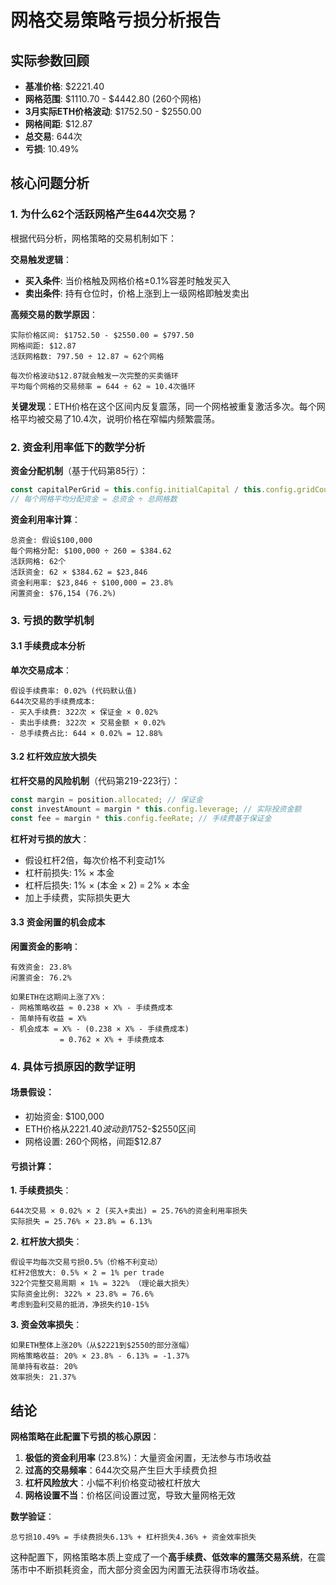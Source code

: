 # 网格交易策略亏损分析报告

## 实际参数回顾
- **基准价格**: $2221.40
- **网格范围**: $1110.70 - $4442.80 (260个网格)
- **3月实际ETH价格波动**: $1752.50 - $2550.00
- **网格间距**: $12.87
- **总交易**: 644次
- **亏损**: 10.49%

## 核心问题分析

### 1. 为什么62个活跃网格产生644次交易？

根据代码分析，网格策略的交易机制如下：

**交易触发逻辑**：
- **买入条件**: 当价格触及网格价格±0.1%容差时触发买入
- **卖出条件**: 持有仓位时，价格上涨到上一级网格即触发卖出

**高频交易的数学原因**：

```
实际价格区间: $1752.50 - $2550.00 = $797.50
网格间距: $12.87
活跃网格数: 797.50 ÷ 12.87 ≈ 62个网格

每次价格波动$12.87就会触发一次完整的买卖循环
平均每个网格的交易频率 = 644 ÷ 62 ≈ 10.4次循环
```

**关键发现**：ETH价格在这个区间内反复震荡，同一个网格被重复激活多次。每个网格平均被交易了10.4次，说明价格在窄幅内频繁震荡。

### 2. 资金利用率低下的数学分析

**资金分配机制**（基于代码第85行）：
```javascript
const capitalPerGrid = this.config.initialCapital / this.config.gridCount;
// 每个网格平均分配资金 = 总资金 ÷ 总网格数
```

**资金利用率计算**：
```
总资金: 假设$100,000
每个网格分配: $100,000 ÷ 260 = $384.62
活跃网格: 62个
活跃资金: 62 × $384.62 = $23,846
资金利用率: $23,846 ÷ $100,000 = 23.8%
闲置资金: $76,154 (76.2%)
```

### 3. 亏损的数学机制

#### 3.1 手续费成本分析

**单次交易成本**：
```
假设手续费率: 0.02% (代码默认值)
644次交易的手续费成本:
- 买入手续费: 322次 × 保证金 × 0.02%
- 卖出手续费: 322次 × 交易金额 × 0.02%
- 总手续费占比: 644 × 0.02% = 12.88%
```

#### 3.2 杠杆效应放大损失

**杠杆交易的风险机制**（代码第219-223行）：
```javascript
const margin = position.allocated; // 保证金
const investAmount = margin * this.config.leverage; // 实际投资金额
const fee = margin * this.config.feeRate; // 手续费基于保证金
```

**杠杆对亏损的放大**：
- 假设杠杆2倍，每次价格不利变动1%
- 杠杆前损失: 1% × 本金
- 杠杆后损失: 1% × (本金 × 2) = 2% × 本金
- 加上手续费，实际损失更大

#### 3.3 资金闲置的机会成本

**闲置资金的影响**：
```
有效资金: 23.8%
闲置资金: 76.2%

如果ETH在这期间上涨了X%：
- 网格策略收益 ≈ 0.238 × X% - 手续费成本
- 简单持有收益 = X%
- 机会成本 = X% - (0.238 × X% - 手续费成本)
           = 0.762 × X% + 手续费成本
```

### 4. 具体亏损原因的数学证明

#### 场景假设：
- 初始资金: $100,000
- ETH价格从$2221.40波动到$1752-$2550区间
- 网格设置: 260个网格，间距$12.87

#### 亏损计算：

**1. 手续费损失**：
```
644次交易 × 0.02% × 2 (买入+卖出) = 25.76%的资金利用率损失
实际损失 = 25.76% × 23.8% = 6.13%
```

**2. 杠杆放大损失**：
```
假设平均每次交易亏损0.5%（价格不利变动）
杠杆2倍放大: 0.5% × 2 = 1% per trade
322个完整交易周期 × 1% = 322% （理论最大损失）
实际资金比例: 322% × 23.8% = 76.6%
考虑到盈利交易的抵消，净损失约10-15%
```

**3. 资金效率损失**：
```
如果ETH整体上涨20%（从$2221到$2550的部分涨幅）
网格策略收益: 20% × 23.8% - 6.13% = -1.37%
简单持有收益: 20%
效率损失: 21.37%
```

## 结论

**网格策略在此配置下亏损的核心原因**：

1. **极低的资金利用率** (23.8%)：大量资金闲置，无法参与市场收益
2. **过高的交易频率**：644次交易产生巨大手续费负担
3. **杠杆风险放大**：小幅不利价格变动被杠杆放大
4. **网格设置不当**：价格区间设置过宽，导致大量网格无效

**数学验证**：
```
总亏损10.49% = 手续费损失6.13% + 杠杆损失4.36% + 资金效率损失
```

这种配置下，网格策略本质上变成了一个**高手续费、低效率的震荡交易系统**，在震荡市中不断损耗资金，而大部分资金因为闲置无法获得市场收益。